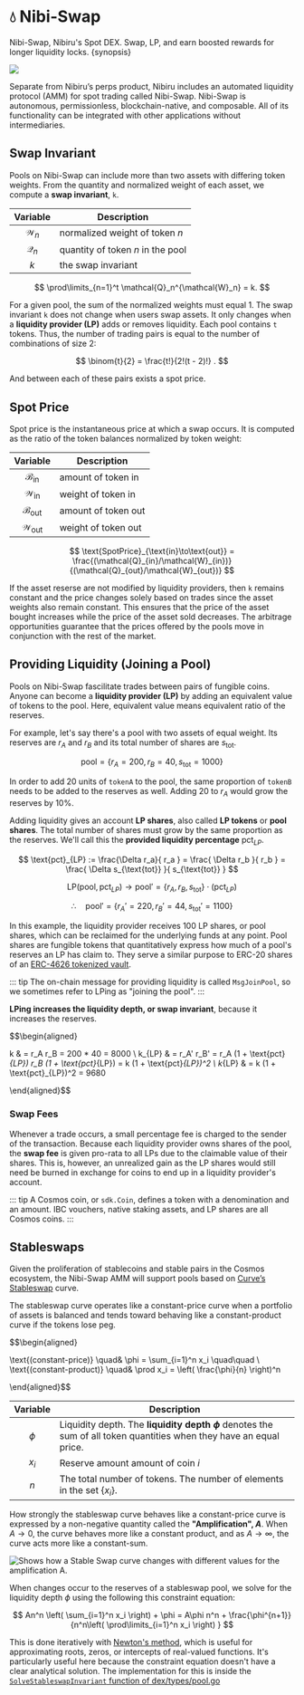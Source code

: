 # 💧 Nibi-Swap

Nibi-Swap, Nibiru's Spot DEX. Swap, LP, and earn boosted rewards for longer liquidity locks. {synopsis}

![](../img/nibi-swap-banner.png)

Separate from Nibiru’s perps product, Nibiru includes an automated liquidity protocol (AMM) for spot trading called Nibi-Swap. Nibi-Swap is autonomous, permissionless, blockchain-native, and composable. All of its functionality can be integrated with other applications without intermediaries.

<!-- 
What is a pool? 
How are pools created?

-->

## Swap Invariant 

Pools on Nibi-Swap can include more than two assets with differing token weights. From the quantity and normalized weight of each asset, we compute a **swap invariant**, `k`.

<div align="center">

|  Variable |  Description | 
| :---: | ---  |
| $\mathcal{W}_n$  | normalized weight of token $n$ |
| $\mathcal{Q}_n$  | quantity of token $n$ in the pool |
| $k$  | the swap invariant |

</div>

$$ \prod\limits_{n=1}^t \mathcal{Q}_n^{\mathcal{W}_n} = k. $$

For a given pool, the sum of the normalized weights must equal 1. The swap invariant `k` does not change when users swap assets. It only changes when a **liquidity provider (LP)** adds or removes liquidity. Each pool contains `t` tokens. Thus, the number of trading pairs is equal to the number of combinations of size 2:

$$
\binom{t}{2} = \frac{t!}{2!(t - 2)!} .
$$

And between each of these pairs exists a spot price.

## Spot Price

Spot price is the instantaneous price at which a swap occurs. It is computed as the ratio of the token balances normalized by token weight:

<div align="center">

|  Variable |  Description | 
| :---: | ---  |
| $\mathcal{B}_{\text{in}}$  | amount of token in |
| $\mathcal{W}_{\text{in}}$  | weight of token in |
| $\mathcal{B}_{\text{out}}$  | amount of token out |
| $\mathcal{W}_{\text{out}}$  | weight of token out |

</div>

$$
\text{SpotPrice}_{\text{in}\to\text{out}} = \frac{(\mathcal{Q}_{in}/\mathcal{W}_{in})}{(\mathcal{Q}_{out}/\mathcal{W}_{out})} 
$$

If the asset reserse are not modified by liquidity providers, then `k` remains constant and the price changes solely based on trades since the asset weights also remain constant. This ensures that the price of the asset bought increases while the price of the asset sold decreases. The arbitrage opportunities guarantee that the prices offered by the pools move in conjunction with the rest of the market.

## Providing Liquidity (Joining a Pool)

Pools on Nibi-Swap fascilitate trades between pairs of fungible coins.  Anyone can become a **liquidity provider (LP)** by adding an equivalent value of tokens to the pool. Here, equivalent value means equivalent ratio of the reserves. 

For example, let's say there's a pool with two assets of equal weight. Its reserves are $r_A$ and $r_B$ and its total number of shares are $s_{\text{tot}}$.

$$ \text{pool} = \{ r_A = 200, r_B=40, s_{\text{tot}}=1000 \}$$


In order to add 20 units of `tokenA` to the pool, the same proportion of `tokenB` needs to be added to the reserves as well. Adding 20 to $r_A$ would grow the reserves by 10\%.

Adding liquidity gives an account **LP shares**, also called **LP tokens** or  **pool shares**. The total number of shares must grow by the same proportion as the reserves. We'll call this the **provided liquidity percentage** $\text{pct}_{LP}$. 

$$ 
\text{pct}_{LP} := \frac{\Delta r_a}{ r_a } 
= \frac{ \Delta r_b }{ r_b }
= \frac{ \Delta s_{\text{tot}} }{ s_{\text{tot}} }
$$

$$
\text{LP}(\text{pool}, \text{pct}_{LP}) \to \text{pool}' = \{ r_A , r_B , s_{\text{tot}} \} \cdot (\text{pct}_{LP})
$$

$$
\therefore\quad \text{pool}' = \{ r_A' = 220, r_B'=44, s_{\text{tot}}'=1100 \}
$$

In this example, the liquidity provider receives 100 LP shares, or pool shares, which can be reclaimed for the underlying funds at any point. Pool shares are fungible tokens that quantitatively express how much of a pool's reserves an LP has claim to. They serve a similar purpose to ERC-20 shares of an [ERC-4626 tokenized vault](https://eips.ethereum.org/EIPS/eip-4626). 


::: tip
The on-chain message for providing liquidity is called `MsgJoinPool`, so we sometimes refer to LPing as "joining the pool".
:::

**LPing increases the liquidity depth, or swap invariant**, because it increases the reserves.

$$\begin{aligned}

k & = r_A r_B = 200 * 40 = 8000 \\ 
k_{LP} & = r_A' r_B' = r_A (1 + \text{pct}_{LP}) r_B (1 + \text{pct}_{LP}) = k (1 + \text{pct}_{LP})^2 \\ 
k_{LP} & = k (1  + \text{pct}_{LP})^2 = 9680

\end{aligned}$$



### Swap Fees

Whenever a trade occurs, a small percentage fee is charged to the sender of the transaction. Because each liquidity provider owns shares of the pool, the **swap fee** is given pro-rata to all LPs due to the claimable value of their shares. This is, however, an unrealized gain as the LP shares would still need be burned in exchange for coins to end up in a liquidity provider's account.

<!-- Deposit diagram? TODO
totalShares=1000,  Reserves{200 TokenA, 40 TokenB}, with equal weights k=8000
→  
totalShares=1100, sharesOut=100, Reserves{220 TokenA, 44 TokenB}, k=9,680
-->

::: tip
A Cosmos coin, or `sdk.Coin`, defines a token with a denomination and an amount. IBC vouchers, native staking assets, and LP shares are all Cosmos coins. 
:::

## Stableswaps

Given the proliferation of stablecoins and stable pairs in the Cosmos ecosystem, the Nibi-Swap AMM will support pools based on [Curve’s Stableswap](https://curve.fi/files/stableswap-paper.pdf) curve. 


The stableswap curve operates like a constant-price curve when a portfolio of assets is balanced and tends toward behaving like a constant-product curve if the tokens lose peg.

$$\begin{aligned}

\text{(constant-price)} \quad& \phi = \sum_{i=1}^n x_i \quad\quad \\
\text{(constant-product)} \quad& \prod x_i = \left( \frac{\phi}{n} \right)^n 

\end{aligned}$$

<div align="center">

|  Variable |  Description | 
| :---: | ---  |
| $\phi$ | Liquidity depth. The  **liquidity depth $\phi$** denotes the sum of all token quantities when they have an equal price. |
| $x_i$  | Reserve amount amount of coin $i$ |
| $n$  | The total number of tokens. The number of elements in the set $\{ x_i \}$.

</div>

<!-- TODO image for constant product curve -->

<!-- TODO image for constant price curve -->

How strongly the stableswap curve behaves like a constant-price curve is expressed by a non-negative quantity called the **"Amplification", $A$**. When $A\to 0$, the curve behaves more like a constant product, and as $A \to \infty$, the curve acts more like a constant-sum.

<img src="../img/amplification-coefficient-stableswap.gif" alt="Shows how a Stable Swap curve changes with different values for the amplification A." title="Shows how a Stable Swap curve changes with different values for the amplification A." >

When changes occur to the reserves of a stableswap pool, we solve for the liquidity depth $\phi$ using the following this constraint equation:

$$
An^n \left( \sum_{i=1}^n x_i \right) + \phi = A\phi n^n + \frac{\phi^{n+1}}{n^n\left( \prod\limits_{i=1}^n x_i \right) } 
$$

This is done iteratively with [Newton's method](https://en.wikipedia.org/wiki/Newton%27s_method), which is useful for approximating roots, zeros, or intercepts of real-valued functions. It's particularly useful here because the constraint equation doesn't have a clear analytical solution. The implementation for this is inside the  [`SolveStableswapInvariant` function of dex/types/pool.go](https://github.com/NibiruChain/nibiru/blob/fc2e00ce9fb3193997560f3a966883590cfe4044/x/dex/types/pool.go#L399)